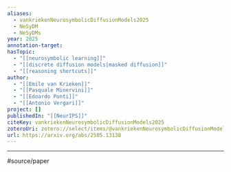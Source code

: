 ```yaml
---
aliases:
  - vankriekenNeurosymbolicDiffusionModels2025
  - NeSyDM
  - NeSyDMs
year: 2025
annotation-target:
hasTopic:
  - "[[neurosymbolic learning]]"
  - "[[discrete diffusion models|masked diffusion]]"
  - "[[reasoning shortcuts]]"
author:
  - "[[Emile van Krieken]]"
  - "[[Pasquale Minervini]]"
  - "[[Edoardo Ponti]]"
  - "[[Antonio Vergari]]"
project: []
publishedIn: "[[NeurIPS]]"
citeKey: vankriekenNeurosymbolicDiffusionModels2025
zoteroUri: zotero://select/items/@vankriekenNeurosymbolicDiffusionModels2025
url: https://arxiv.org/abs/2505.13138
---
```



--- 
#source/paper